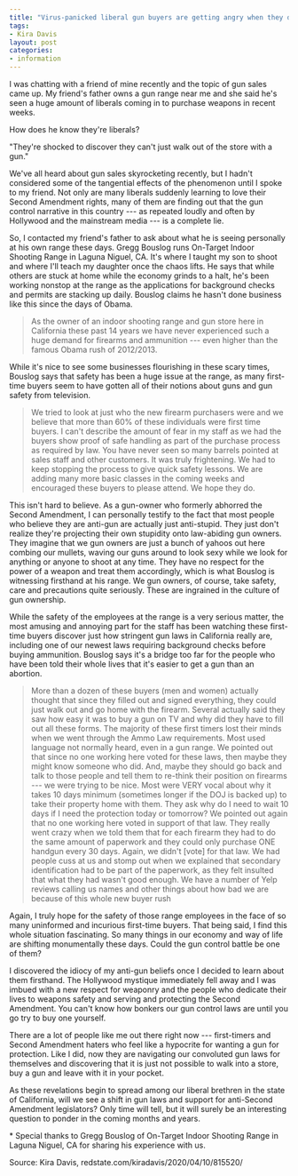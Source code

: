 ```yaml
---
title: "Virus-panicked liberal gun buyers are getting angry when they discover their own gun control laws"
tags:
- Kira Davis
layout: post
categories:
- information
---
```


I was chatting with a friend of mine recently and the topic of gun sales came up. My friend's father owns a gun range near me and she said he's seen a huge amount of liberals coming in to purchase weapons in recent weeks.

How does he know they're liberals?

"They're shocked to discover they can't just walk out of the store with a gun."

We've all heard about gun sales skyrocketing recently, but I hadn't considered some of the tangential effects of the phenomenon until I spoke to my friend. Not only are many liberals suddenly learning to love their Second Amendment rights, many of them are finding out that the gun control narrative in this country --- as repeated loudly and often by Hollywood and the mainstream media --- is a complete lie.

So, I contacted my friend's father to ask about what he is seeing personally at his own range these days. Gregg Bouslog runs On-Target Indoor Shooting Range in Laguna Niguel, CA. It's where I taught my son to shoot and where I'll teach my daughter once the chaos lifts. He says that while others are stuck at home while the economy grinds to a halt, he's been working nonstop at the range as the applications for background checks and permits are stacking up daily. Bouslog claims he hasn't done business like this since the days of Obama.

> As the owner of an indoor shooting range and gun store here in California these past 14 years we have never experienced such a huge demand for firearms and ammunition --- even higher than the famous Obama rush of 2012/2013.

While it's nice to see some businesses flourishing in these scary times, Bouslog says that safety has been a huge issue at the range, as many first-time buyers seem to have gotten all of their notions about guns and gun safety from television.

> We tried to look at just who the new firearm purchasers were and we believe that more than 60% of these individuals were first time buyers. I can't describe the amount of fear in my staff as we had the buyers show proof of safe handling as part of the purchase process as required by law. You have never seen so many barrels pointed at sales staff and other customers. It was truly frightening. We had to keep stopping the process to give quick safety lessons. We are adding many more basic classes in the coming weeks and encouraged these buyers to please attend. We hope they do.

This isn't hard to believe. As a gun-owner who formerly abhorred the Second Amendment, I can personally testify to the fact that most people who believe they are anti-gun are actually just anti-stupid. They just don't realize they're projecting their own stupidity onto law-abiding gun owners. They imagine that we gun owners are just a bunch of yahoos out here combing our mullets, waving our guns around to look sexy while we look for anything or anyone to shoot at any time. They have no respect for the power of a weapon and treat them accordingly, which is what Bouslog is witnessing firsthand at his range. We gun owners, of course, take safety, care and precautions quite seriously. These are ingrained in the culture of gun ownership.

While the safety of the employees at the range is a very serious matter, the most amusing and annoying part for the staff has been watching these first-time buyers discover just how stringent gun laws in California really are, including one of our newest laws requiring background checks before buying ammunition. Bouslog says it's a bridge too far for the people who have been told their whole lives that it's easier to get a gun than an abortion.

> More than a dozen of these buyers (men and women) actually thought that since they filled out and signed everything, they could just walk out and go home with the firearm. Several actually said they saw how easy it was to buy a gun on TV and why did they have to fill out all these forms.
> The majority of these first timers lost their minds when we went through the Ammo Law requirements. Most used language not normally heard, even in a gun range. We pointed out that since no one working here voted for these laws, then maybe they might know someone who did. And, maybe they should go back and talk to those people and tell them to re-think their position on firearms --- we were trying to be nice.
> Most were VERY vocal about why it takes 10 days minimum (sometimes longer if the DOJ is backed up) to take their property home with them. They ask why do I need to wait 10 days if I need the protection today or tomorrow? We pointed out again that no one working here voted in support of that law.
> They really went crazy when we told them that for each firearm they had to do the same amount of paperwork and they could only purchase ONE handgun every 30 days. Again, we didn't [vote] for that law.
> We had people cuss at us and stomp out when we explained that secondary identification had to be part of the paperwork, as they felt insulted that what they had wasn't good enough. We have a number of Yelp reviews calling us names and other things about how bad we are because of this whole new buyer rush

Again, I truly hope for the safety of those range employees in the face of so many uninformed and incurious first-time buyers. That being said, I find this whole situation fascinating. So many things in our economy and way of life are shifting monumentally these days. Could the gun control battle be one of them?

I discovered the idiocy of my anti-gun beliefs once I decided to learn about them firsthand. The Hollywood mystique immediately fell away and I was imbued with a new respect for weaponry and the people who dedicate their lives to weapons safety and serving and protecting the Second Amendment. You can't know how bonkers our gun control laws are until you go try to buy one yourself.

There are a lot of people like me out there right now --- first-timers and Second Amendment haters who feel like a hypocrite for wanting a gun for protection. Like I did, now they are navigating our convoluted gun laws for themselves and discovering that it is just not possible to walk into a store, buy a gun and leave with it in your pocket.

As these revelations begin to spread among our liberal brethren in the state of California, will we see a shift in gun laws and support for anti-Second Amendment legislators? Only time will tell, but it will surely be an interesting question to ponder in the coming months and years.

\* Special thanks to Gregg Bouslog of On-Target Indoor Shooting Range in Laguna Niguel, CA for sharing his experience with us.

Source: Kira Davis, redstate.com/kiradavis/2020/04/10/815520/
